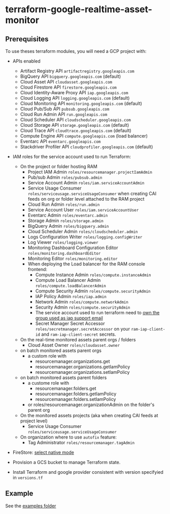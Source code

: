 # terraform-google-realtime-asset-monitor

## Prerequisites

To use theses terraform modules, you will need a GCP project with:  

- APIs enabled
  - Artifact Registry API `artifactregistry.googleapis.com`
  - BigQuery API `bigquery.googleapis.com` (default)
  - Cloud Asset API `cloudasset.googleapis.com`
  - Cloud Firestore API `firestore.googleapis.com`
  - Cloud Identity-Aware Proxy API `iap.googleapis.com`
  - Cloud Logging API `logging.googleapis.com` (default)
  - Cloud Monitoring API `monitoring.googleapis.com` (default)
  - Cloud Pub/Sub API `pubsub.googleapis.com`
  - Cloud Run Admin API `run.googleapis.com`
  - Cloud Scheduler API `cloudscheduler.googleapis.com`
  - Cloud Storage API `storage.googleapis.com` (default)
  - Cloud Trace API `cloudtrace.googleapis.com` (default)
  - Compute Engine API `compute.googleapis.com` (load balancer)
  - Eventarc API `eventarc.googleapis.com`
  - Stackdriver Profiler API `cloudprofiler.googleapis.com` (default)

- IAM roles for the service account used to run Terraform:
  - On the project or folder hosting RAM
    - Project IAM Admin `roles/resourcemanager.projectIamAdmin`
    - Pub/sub Admin `roles/pubsub.admin`
    - Service Account Admin `roles/iam.serviceAccountAdmin`
    - Service Usage Consumer `roles/serviceusage.serviceUsageConsumer` when creating CAI feeds on org or folder level attached to the RAM project
    - Cloud Run Admin `roles/run.admin`
    - Service Account User `roles/iam.serviceAccountUser`
    - Eventarc Admin `roles/eventarc.admin`
    - Storage Admin `roles/storage.admin`
    - BigQuery Admin `roles/bigquery.admin`
    - Cloud Scheduler Admin `roles/cloudscheduler.admin`
    - Logs Configuration Writer `roles/logging.configWriter`
    - Log Viewer `roles/logging.viewer`
    - Monitoring Dashboard Configuration Editor `roles/monitoring.dashboardEditor`
    - Monitoring Editor `roles/monitoring.editor`
    - When deploying the Load balancer for the RAM console frontend:
      - Compute Instance Admin `roles/compute.instanceAdmin`
      - Compute Load Balancer Admin `roles/compute.loadBalancerAdmin`
      - Compute Security Admin `roles/compute.securityAdmin`
      - IAP Policy Admin `roles/iap.admin`
      - Network Admin `roles/compute.networkAdmin`
      - Security Admin `roles/compute.securityAdmin`
      - The service account used to run terraform need to [own the group used as iap support email](https://github.com/hashicorp/terraform-provider-google/issues/6104)
      - Secret Manager Secret Accessor `roles/secretmanager.secretAccessor` on your `ram-iap-client-id` and `ram-iap-client-secret` secrets.
  - On the real-time monitored assets parent orgs / folders
    - Cloud Asset Owner `roles/cloudasset.owner`
  - on batch monitored assets parent orgs
    - a custom role with
      - resourcemanager.organizations.get
      - resourcemanager.organizations.getIamPolicy
      - resourcemanager.organizations.setIamPolicy
  - on batch monitored assets parent folders
    - a custome role with
      - resourcemanager.folders.get
      - resourcemanager.folders.getIamPolicy
      - resourcemanager.folders.setIamPolicy
    - or roles/resourcemanager.organizationAdmin on the folder's parent org
  - On the monitored assets projects (aka when creating CAI feeds at project level)
    - Service Usage Consumer `roles/serviceusage.serviceUsageConsumer`
  - On organization where to use `autofix` feature:
    - Tag Administrator `roles/resourcemanager.tagAdmin`

- FireStore: [select native mode](https://cloud.google.com/datastore/docs/firestore-or-datastore)
- Provision a GCS bucket to manage Terraform state.
- Install Terraform and google provider consistent with version specifyied in `versions.tf`

## Example

See the [examples folder](./examples/README.md)
